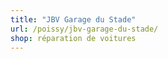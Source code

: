 ```yaml
---
title: "JBV Garage du Stade"
url: /poissy/jbv-garage-du-stade/
shop: réparation de voitures
---
```


